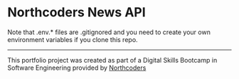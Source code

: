 # Northcoders News API

Note that .env.* files are .gitignored and you need to create your own environment variables if you clone this repo.

--- 

This portfolio project was created as part of a Digital Skills Bootcamp in Software Engineering provided by [Northcoders](https://northcoders.com/)
